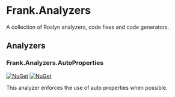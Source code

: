 # Frank.Analyzers

A collection of Roslyn analyzers, code fixes and code generators.

## Analyzers

### Frank.Analyzers.AutoProperties

[![NuGet](https://img.shields.io/nuget/v/Frank.Analyzers.AutoProperties.svg)](https://www.nuget.org/packages/Frank.Analyzers.AutoProperties)
[![NuGet](https://img.shields.io/nuget/dt/Frank.Analyzers.AutoProperties.svg)](https://www.nuget.org/packages/Frank.Analyzers.AutoProperties)

This analyzer enforces the use of auto properties when possible.